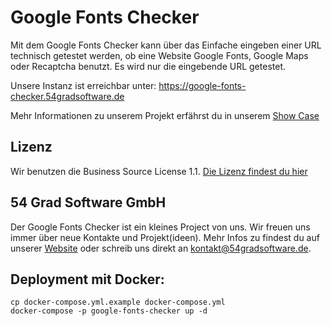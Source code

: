 # Google Fonts Checker
Mit dem Google Fonts Checker kann über das Einfache eingeben einer URL technisch getestet werden, ob eine Website Google Fonts, Google Maps oder Recaptcha benutzt. Es wird nur die eingebende URL getestet.

Unsere Instanz ist erreichbar unter: https://google-fonts-checker.54gradsoftware.de

Mehr Informationen zu unserem Projekt erfährst du in unserem [Show Case](https://www.54gradsoftware.de/blog/google-fonts-checker)

## Lizenz
Wir benutzen die Business Source License 1.1. [Die Lizenz findest du hier](/LICENSE.md)

## 54 Grad Software GmbH
Der Google Fonts Checker ist ein kleines Project von uns. Wir freuen uns immer über neue Kontakte und Projekt(ideen). Mehr Infos zu findest du auf unserer [Website](https://www.54gradsoftware.de/) oder schreib uns direkt an kontakt@54gradsoftware.de.

## Deployment mit Docker:

```
cp docker-compose.yml.example docker-compose.yml
docker-compose -p google-fonts-checker up -d
```
